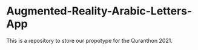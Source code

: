 # Augmented-Reality-Arabic-Letters-App
This is a repository to store our propotype for the Quranthon 2021.

